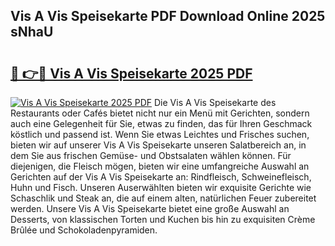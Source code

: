 ## Vis A Vis Speisekarte PDF Download Online 2025 sNhaU

# <h2><a href="http://gc6lu9.nevu.top/?p=Vis+A+Vis+Speisekarte">🔗 👉🔴 Vis A Vis Speisekarte 2025 PDF</a></h2>

[![Vis A Vis Speisekarte 2025 PDF](https://i.imgur.com/dBaPXMq.png)](http://gc6lu9.nevu.top/?p=Vis+A+Vis+Speisekarte)
Die Vis A Vis Speisekarte des Restaurants oder Cafés bietet nicht nur ein Menü mit Gerichten, sondern auch eine Gelegenheit für Sie, etwas zu finden, das für Ihren Geschmack köstlich und passend ist. Wenn Sie etwas Leichtes und Frisches suchen, bieten wir auf unserer Vis A Vis Speisekarte unseren Salatbereich an, in dem Sie aus frischen Gemüse- und Obstsalaten wählen können. Für diejenigen, die Fleisch mögen, bieten wir eine umfangreiche Auswahl an Gerichten auf der Vis A Vis Speisekarte an: Rindfleisch, Schweinefleisch, Huhn und Fisch. Unseren Auserwählten bieten wir exquisite Gerichte wie Schaschlik und Steak an, die auf einem alten, natürlichen Feuer zubereitet werden. Unsere Vis A Vis Speisekarte bietet eine große Auswahl an Desserts, von klassischen Torten und Kuchen bis hin zu exquisiten Crème Brûlée und Schokoladenpyramiden.
